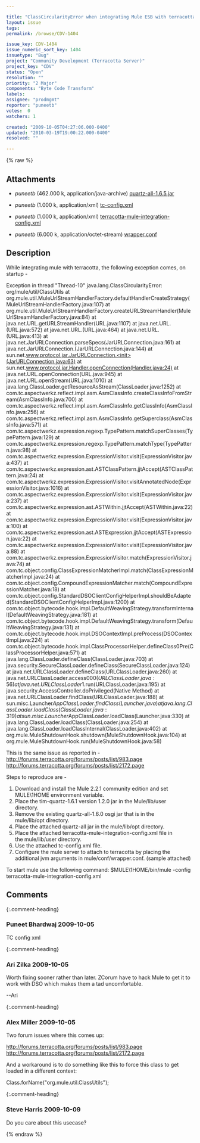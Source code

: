 ```yaml
---

title: "ClassCircularityError when integrating Mule ESB with terracotta"
layout: issue
tags: 
permalink: /browse/CDV-1404

issue_key: CDV-1404
issue_numeric_sort_key: 1404
issuetype: "Bug"
project: "Community Development (Terracotta Server)"
project_key: "CDV"
status: "Open"
resolution: ""
priority: "2 Major"
components: "Byte Code Transform"
labels: 
assignee: "prodmgmt"
reporter: "puneetb"
votes:  0
watchers: 1

created: "2009-10-05T04:27:06.000-0400"
updated: "2010-03-19T19:00:22.000-0400"
resolved: ""

---
```




{% raw %}


## Attachments
  
* <em>puneetb</em> (462.000 k, application/java-archive) [quartz-all-1.6.5.jar](/attachments/CDV/CDV-1404/quartz-all-1.6.5.jar)
  
* <em>puneetb</em> (1.000 k, application/xml) [tc-config.xml](/attachments/CDV/CDV-1404/tc-config.xml)
  
* <em>puneetb</em> (1.000 k, application/xml) [terracotta-mule-integration-config.xml](/attachments/CDV/CDV-1404/terracotta-mule-integration-config.xml)
  
* <em>puneetb</em> (6.000 k, application/octet-stream) [wrapper.conf](/attachments/CDV/CDV-1404/wrapper.conf)
  



## Description

<div markdown="1" class="description">

While integrating mule with terracotta, the following exception comes, on startup -

Exception in thread "Thread-10" java.lang.ClassCircularityError: org/mule/util/ClassUtils
	at org.mule.util.MuleUrlStreamHandlerFactory.defaultHandlerCreateStrategy(MuleUrlStreamHandlerFactory.java:107)
	at org.mule.util.MuleUrlStreamHandlerFactory.createURLStreamHandler(MuleUrlStreamHandlerFactory.java:84)
	at java.net.URL.getURLStreamHandler(URL.java:1107)
	at java.net.URL.<init>(URL.java:572)
	at java.net.URL.<init>(URL.java:464)
	at java.net.URL.<init>(URL.java:413)
	at java.net.JarURLConnection.parseSpecs(JarURLConnection.java:161)
	at java.net.JarURLConnection.<init>(JarURLConnection.java:144)
	at sun.net.www.protocol.jar.JarURLConnection.<init>(JarURLConnection.java:63)
	at sun.net.www.protocol.jar.Handler.openConnection(Handler.java:24)
	at java.net.URL.openConnection(URL.java:945)
	at java.net.URL.openStream(URL.java:1010)
	at java.lang.ClassLoader.getResourceAsStream(ClassLoader.java:1252)
	at com.tc.aspectwerkz.reflect.impl.asm.AsmClassInfo.createClassInfoFromStream(AsmClassInfo.java:700)
	at com.tc.aspectwerkz.reflect.impl.asm.AsmClassInfo.getClassInfo(AsmClassInfo.java:256)
	at com.tc.aspectwerkz.reflect.impl.asm.AsmClassInfo.getSuperclass(AsmClassInfo.java:571)
	at com.tc.aspectwerkz.expression.regexp.TypePattern.matchSuperClasses(TypePattern.java:129)
	at com.tc.aspectwerkz.expression.regexp.TypePattern.matchType(TypePattern.java:98)
	at com.tc.aspectwerkz.expression.ExpressionVisitor.visit(ExpressionVisitor.java:437)
	at com.tc.aspectwerkz.expression.ast.ASTClassPattern.jjtAccept(ASTClassPattern.java:24)
	at com.tc.aspectwerkz.expression.ExpressionVisitor.visitAnnotatedNode(ExpressionVisitor.java:1016)
	at com.tc.aspectwerkz.expression.ExpressionVisitor.visit(ExpressionVisitor.java:237)
	at com.tc.aspectwerkz.expression.ast.ASTWithin.jjtAccept(ASTWithin.java:22)
	at com.tc.aspectwerkz.expression.ExpressionVisitor.visit(ExpressionVisitor.java:100)
	at com.tc.aspectwerkz.expression.ast.ASTExpression.jjtAccept(ASTExpression.java:22)
	at com.tc.aspectwerkz.expression.ExpressionVisitor.visit(ExpressionVisitor.java:88)
	at com.tc.aspectwerkz.expression.ExpressionVisitor.match(ExpressionVisitor.java:74)
	at com.tc.object.config.ClassExpressionMatcherImpl.match(ClassExpressionMatcherImpl.java:24)
	at com.tc.object.config.CompoundExpressionMatcher.match(CompoundExpressionMatcher.java:18)
	at com.tc.object.config.StandardDSOClientConfigHelperImpl.shouldBeAdapted(StandardDSOClientConfigHelperImpl.java:1200)
	at com.tc.object.bytecode.hook.impl.DefaultWeavingStrategy.transformInternal(DefaultWeavingStrategy.java:181)
	at com.tc.object.bytecode.hook.impl.DefaultWeavingStrategy.transform(DefaultWeavingStrategy.java:131)
	at com.tc.object.bytecode.hook.impl.DSOContextImpl.preProcess(DSOContextImpl.java:224)
	at com.tc.object.bytecode.hook.impl.ClassProcessorHelper.defineClass0Pre(ClassProcessorHelper.java:571)
	at java.lang.ClassLoader.defineClass(ClassLoader.java:703)
	at java.security.SecureClassLoader.defineClass(SecureClassLoader.java:124)
	at java.net.URLClassLoader.defineClass(URLClassLoader.java:260)
	at java.net.URLClassLoader.access$000(URLClassLoader.java:56)
	at java.net.URLClassLoader$1.run(URLClassLoader.java:195)
	at java.security.AccessController.doPrivileged(Native Method)
	at java.net.URLClassLoader.findClass(URLClassLoader.java:188)
	at sun.misc.Launcher$AppClassLoader.findClass(Launcher.java)
	at java.lang.ClassLoader.loadClass(ClassLoader.java:319)
	at sun.misc.Launcher$AppClassLoader.loadClass(Launcher.java:330)
	at java.lang.ClassLoader.loadClass(ClassLoader.java:254)
	at java.lang.ClassLoader.loadClassInternal(ClassLoader.java:402)
	at org.mule.MuleShutdownHook.shutdown(MuleShutdownHook.java:104)
	at org.mule.MuleShutdownHook.run(MuleShutdownHook.java:58)

This is the same issue as reported in - 
http://forums.terracotta.org/forums/posts/list/983.page
http://forums.terracotta.org/forums/posts/list/2172.page

Steps to reproduce are - 
1.  Download and install the Mule 2.2.1 community edition and set  
MULE\1HOME environment variable.
2.  Place the tim-quartz-1.6.1 version 1.2.0 jar in the Mule/lib/user  
directory.
3.  Remove the existing quartz-all-1.6.0 osgi jar that is in the  
mule/lib/opt directory.
4.  Place the attached quartz-all jar in the mule/lib/opt directory.
5.  Place the attached terracotta-mule-integration-config.xml file in  
the mule/lib/user directory.
6.  Use the attached tc-config.xml file.
7.  Configure the mule server to attach to terracotta by placing the  
additional jvm arguments in mule/conf/wrapper.conf. (sample attached)

To start mule use the following command:
$MULE\1HOME/bin/mule -config terracotta-mule-integration-config.xml



</div>

## Comments


{:.comment-heading}
### **Puneet Bhardwaj** <span class="date">2009-10-05</span>

<div markdown="1" class="comment">

TC config xml

</div>


{:.comment-heading}
### **Ari Zilka** <span class="date">2009-10-05</span>

<div markdown="1" class="comment">

Worth fixing sooner rather than later.  ZCorum have to hack Mule to get it to work with DSO which makes them a tad uncomfortable.

--Ari

</div>


{:.comment-heading}
### **Alex Miller** <span class="date">2009-10-05</span>

<div markdown="1" class="comment">

Two forum issues where this comes up:

http://forums.terracotta.org/forums/posts/list/983.page
http://forums.terracotta.org/forums/posts/list/2172.page

And a workaround is to do something like this to force this class to get loaded in a different context:

Class.forName("org.mule.util.ClassUtils");

</div>


{:.comment-heading}
### **Steve Harris** <span class="date">2009-10-09</span>

<div markdown="1" class="comment">

Do you care about this usecase?

</div>



{% endraw %}
